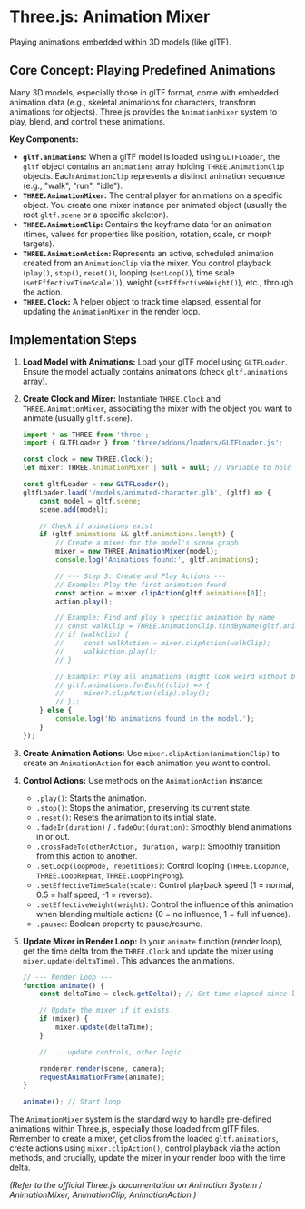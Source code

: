 # Three.js: Animation Mixer

Playing animations embedded within 3D models (like glTF).

## Core Concept: Playing Predefined Animations

Many 3D models, especially those in glTF format, come with embedded animation data (e.g., skeletal animations for characters, transform animations for objects). Three.js provides the `AnimationMixer` system to play, blend, and control these animations.

**Key Components:**

*   **`gltf.animations`:** When a glTF model is loaded using `GLTFLoader`, the `gltf` object contains an `animations` array holding `THREE.AnimationClip` objects. Each `AnimationClip` represents a distinct animation sequence (e.g., "walk", "run", "idle").
*   **`THREE.AnimationMixer`:** The central player for animations on a specific object. You create one mixer instance per animated object (usually the root `gltf.scene` or a specific skeleton).
*   **`THREE.AnimationClip`:** Contains the keyframe data for an animation (times, values for properties like position, rotation, scale, or morph targets).
*   **`THREE.AnimationAction`:** Represents an active, scheduled animation created from an `AnimationClip` via the mixer. You control playback (`play()`, `stop()`, `reset()`), looping (`setLoop()`), time scale (`setEffectiveTimeScale()`), weight (`setEffectiveWeight()`), etc., through the action.
*   **`THREE.Clock`:** A helper object to track time elapsed, essential for updating the `AnimationMixer` in the render loop.

## Implementation Steps

1.  **Load Model with Animations:** Load your glTF model using `GLTFLoader`. Ensure the model actually contains animations (check `gltf.animations` array).

2.  **Create Clock and Mixer:** Instantiate `THREE.Clock` and `THREE.AnimationMixer`, associating the mixer with the object you want to animate (usually `gltf.scene`).

    ```javascript
    import * as THREE from 'three';
    import { GLTFLoader } from 'three/addons/loaders/GLTFLoader.js';

    const clock = new THREE.Clock();
    let mixer: THREE.AnimationMixer | null = null; // Variable to hold the mixer

    const gltfLoader = new GLTFLoader();
    gltfLoader.load('/models/animated-character.glb', (gltf) => {
        const model = gltf.scene;
        scene.add(model);

        // Check if animations exist
        if (gltf.animations && gltf.animations.length) {
            // Create a mixer for the model's scene graph
            mixer = new THREE.AnimationMixer(model);
            console.log('Animations found:', gltf.animations);

            // --- Step 3: Create and Play Actions ---
            // Example: Play the first animation found
            const action = mixer.clipAction(gltf.animations[0]);
            action.play();

            // Example: Find and play a specific animation by name
            // const walkClip = THREE.AnimationClip.findByName(gltf.animations, 'Walk');
            // if (walkClip) {
            //     const walkAction = mixer.clipAction(walkClip);
            //     walkAction.play();
            // }

            // Example: Play all animations (might look weird without blending)
            // gltf.animations.forEach((clip) => {
            //     mixer?.clipAction(clip).play();
            // });
        } else {
            console.log('No animations found in the model.');
        }
    });
    ```

3.  **Create Animation Actions:** Use `mixer.clipAction(animationClip)` to create an `AnimationAction` for each animation you want to control.

4.  **Control Actions:** Use methods on the `AnimationAction` instance:
    *   `.play()`: Starts the animation.
    *   `.stop()`: Stops the animation, preserving its current state.
    *   `.reset()`: Resets the animation to its initial state.
    *   `.fadeIn(duration)` / `.fadeOut(duration)`: Smoothly blend animations in or out.
    *   `.crossFadeTo(otherAction, duration, warp)`: Smoothly transition from this action to another.
    *   `.setLoop(loopMode, repetitions)`: Control looping (`THREE.LoopOnce`, `THREE.LoopRepeat`, `THREE.LoopPingPong`).
    *   `.setEffectiveTimeScale(scale)`: Control playback speed (1 = normal, 0.5 = half speed, -1 = reverse).
    *   `.setEffectiveWeight(weight)`: Control the influence of this animation when blending multiple actions (0 = no influence, 1 = full influence).
    *   `.paused`: Boolean property to pause/resume.

5.  **Update Mixer in Render Loop:** In your `animate` function (render loop), get the time delta from the `THREE.Clock` and update the mixer using `mixer.update(deltaTime)`. This advances the animations.

    ```javascript
    // --- Render Loop ---
    function animate() {
        const deltaTime = clock.getDelta(); // Get time elapsed since last frame

        // Update the mixer if it exists
        if (mixer) {
            mixer.update(deltaTime);
        }

        // ... update controls, other logic ...

        renderer.render(scene, camera);
        requestAnimationFrame(animate);
    }

    animate(); // Start loop
    ```

The `AnimationMixer` system is the standard way to handle pre-defined animations within Three.js, especially those loaded from glTF files. Remember to create a mixer, get clips from the loaded `gltf.animations`, create actions using `mixer.clipAction()`, control playback via the action methods, and crucially, update the mixer in your render loop with the time delta.

*(Refer to the official Three.js documentation on Animation System / AnimationMixer, AnimationClip, AnimationAction.)*